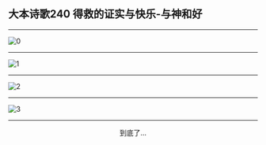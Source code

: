 
## 大本诗歌240 得救的证实与快乐-与神和好
        
<div id="aplayer0"></div>

---

<img alt="0" data-original="/data/d0239/0">

---

<img alt="1" data-original="/data/d0239/1">

---

<img alt="2" data-original="/data/d0239/2">

---

<img alt="3" data-original="/data/d0239/3">

---

<p style="text-align: center">到底了...</p>

<script src="/js/dist-view.js"></script>

<script>
MAIN.id = 'd0239';
        
const ap0 = new APlayer({
    container: document.getElementById('aplayer0'),
    volume: 1,
    loop: 'none',
    preload: 'none',
    audio: [{
        name: '大本诗歌240.mp3',
        artist: '大本诗歌',
        url: 'https://res.wx.qq.com/voice/getvoice?mediaid=MzI0NTk3MDM5M18yMjQ3NDkwNTQy',
        cover: '/favicon'
    }]
});
</script>
